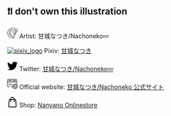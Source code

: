 ## ❗I don't own this illustration

[![artist_logo](https://raw.githubusercontent.com/GoldOrange261/GoldOrange261/main/icon/artist.png)](https://www.flaticon.com/free-icons/artist) Artist: 甘城なつき/Nachoneko💤

[![pixiv_logo](https://raw.githubusercontent.com/GoldOrange261/GoldOrange261/main/icon/pixiv.PMG)](https://simpleicons.org/?q=pixiv) Pixiv: [甘城なつき](https://www.pixiv.net/users/3036679)

[![twitter_logo](https://raw.githubusercontent.com/GoldOrange261/GoldOrange261/main/icon/twitter.png)](https://simpleicons.org/?q=twitter) Twitter: [甘城なつき/Nachoneko💤](https://twitter.com/amsrntk3)

[![web_logo](https://raw.githubusercontent.com/GoldOrange261/GoldOrange261/main/icon/web.png)](https://www.flaticon.com/free-icons/development") Official website: [甘城なつき/Nachoneko 公式サイト](https://amashiro.com/)

[![shop_logo](https://raw.githubusercontent.com/GoldOrange261/GoldOrange261/main/icon/shop-bag.png)](https://www.flaticon.com/free-icons/shopping-bag) Shop: [Nanyano Onlinestore](https://nanyanostore.com/)
